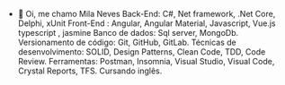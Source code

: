 - 👋 Oi, me chamo Mila Neves
Back-End: C#, Net framework, .Net Core, Delphi, xUnit
Front-End : Angular, Angular Material, Javascript, Vue.js typescript , jasmine 
Banco de dados: Sql server, MongoDb.
Versionamento de código: Git, GitHub, GitLab.
Técnicas de desenvolvimento: SOLID, Design Patterns, Clean Code, TDD, Code Review.
Ferramentas: Postman, Insomnia, Visual Studio, Visual Code, Crystal Reports, TFS.
Cursando inglês.   
 

<!---
milaneves/milaneves is a ✨ special ✨ repository because its `README.md` (this file) appears on your GitHub profile.
You can click the Preview link to take a look at your changes.
--->

